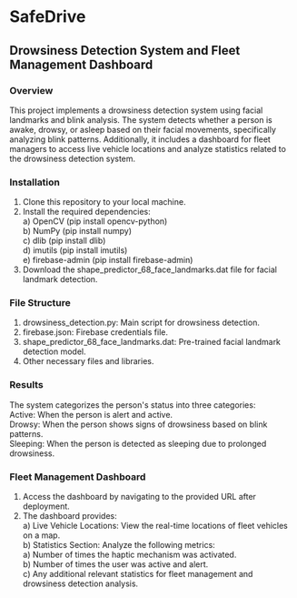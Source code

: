 # SafeDrive

## Drowsiness Detection System and Fleet Management Dashboard
### Overview

This project implements a drowsiness detection system using facial landmarks and blink analysis. The system detects whether a person is awake, drowsy, or asleep based on their facial movements, specifically analyzing blink patterns. Additionally, it includes a dashboard for fleet managers to access live vehicle locations and analyze statistics related to the drowsiness detection system.

### Installation

1. Clone this repository to your local machine. <br>
2. Install the required dependencies: <br>
a) OpenCV (pip install opencv-python) <br>
b) NumPy (pip install numpy) <br>
c) dlib (pip install dlib) <br>
d) imutils (pip install imutils) <br>
e) firebase-admin (pip install firebase-admin) <br>
3. Download the shape_predictor_68_face_landmarks.dat file for facial landmark detection.<br>

### File Structure
1. drowsiness_detection.py: Main script for drowsiness detection. <br>
2. firebase.json: Firebase credentials file.  <br>
3. shape_predictor_68_face_landmarks.dat: Pre-trained facial landmark detection model. <br>
4. Other necessary files and libraries. <br>

### Results
The system categorizes the person's status into three categories:<br>
Active: When the person is alert and active.<br>
Drowsy: When the person shows signs of drowsiness based on blink patterns.<br>
Sleeping: When the person is detected as sleeping due to prolonged drowsiness.<br>


### Fleet Management Dashboard
1. Access the dashboard by navigating to the provided URL after deployment. <br>
2. The dashboard provides: <br>
a) Live Vehicle Locations: View the real-time locations of fleet vehicles on a map. <br>
b) Statistics Section: Analyze the following metrics:<br>
a) Number of times the haptic mechanism was activated.<br>
b) Number of times the user was active and alert.<br>
c) Any additional relevant statistics for fleet management and drowsiness detection analysis.<br>
